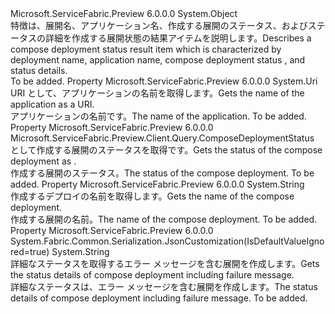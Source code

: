 <Type Name="ComposeDeploymentStatusResultItem" FullName="Microsoft.ServiceFabric.Preview.Client.Query.ComposeDeploymentStatusResultItem">
  <TypeSignature Language="C#" Value="public sealed class ComposeDeploymentStatusResultItem" />
  <TypeSignature Language="ILAsm" Value=".class public auto ansi sealed beforefieldinit ComposeDeploymentStatusResultItem extends System.Object" />
  <TypeSignature Language="DocId" Value="T:Microsoft.ServiceFabric.Preview.Client.Query.ComposeDeploymentStatusResultItem" />
  <TypeSignature Language="VB.NET" Value="Public NotInheritable Class ComposeDeploymentStatusResultItem" />
  <TypeSignature Language="F#" Value="type ComposeDeploymentStatusResultItem = class" />
  <AssemblyInfo>
    <AssemblyName>Microsoft.ServiceFabric.Preview</AssemblyName>
    <AssemblyVersion>6.0.0.0</AssemblyVersion>
  </AssemblyInfo>
  <Base>
    <BaseTypeName>System.Object</BaseTypeName>
  </Base>
  <Interfaces />
  <Docs>
    <summary>
      <para><span data-ttu-id="dce98-101">特徴は、展開名、アプリケーション名、作成する展開のステータス、およびステータスの詳細を作成する展開状態の結果アイテムを説明します。</span><span class="sxs-lookup"><span data-stu-id="dce98-101">Describes a compose deployment status result item which is characterized by deployment name, application name, compose deployment status , and status details.</span></span></para>
    </summary>
    <remarks>To be added.</remarks>
  </Docs>
  <Members>
    <Member MemberName="ApplicationName">
      <MemberSignature Language="C#" Value="public Uri ApplicationName { get; }" />
      <MemberSignature Language="ILAsm" Value=".property instance class System.Uri ApplicationName" />
      <MemberSignature Language="DocId" Value="P:Microsoft.ServiceFabric.Preview.Client.Query.ComposeDeploymentStatusResultItem.ApplicationName" />
      <MemberSignature Language="VB.NET" Value="Public ReadOnly Property ApplicationName As Uri" />
      <MemberSignature Language="F#" Value="member this.ApplicationName : Uri" Usage="Microsoft.ServiceFabric.Preview.Client.Query.ComposeDeploymentStatusResultItem.ApplicationName" />
      <MemberType>Property</MemberType>
      <AssemblyInfo>
        <AssemblyName>Microsoft.ServiceFabric.Preview</AssemblyName>
        <AssemblyVersion>6.0.0.0</AssemblyVersion>
      </AssemblyInfo>
      <ReturnValue>
        <ReturnType>System.Uri</ReturnType>
      </ReturnValue>
      <Docs>
        <summary>
          <para><span data-ttu-id="dce98-102">URI として、アプリケーションの名前を取得します。</span><span class="sxs-lookup"><span data-stu-id="dce98-102">Gets the name of the application as a URI.</span></span></para>
        </summary>
        <value>
          <para><span data-ttu-id="dce98-103">アプリケーションの名前です。</span><span class="sxs-lookup"><span data-stu-id="dce98-103">The name of the application.</span></span></para>
        </value>
        <remarks>To be added.</remarks>
      </Docs>
    </Member>
    <Member MemberName="ComposeDeploymentStatus">
      <MemberSignature Language="C#" Value="public Microsoft.ServiceFabric.Preview.Client.Query.ComposeDeploymentStatus ComposeDeploymentStatus { get; }" />
      <MemberSignature Language="ILAsm" Value=".property instance valuetype Microsoft.ServiceFabric.Preview.Client.Query.ComposeDeploymentStatus ComposeDeploymentStatus" />
      <MemberSignature Language="DocId" Value="P:Microsoft.ServiceFabric.Preview.Client.Query.ComposeDeploymentStatusResultItem.ComposeDeploymentStatus" />
      <MemberSignature Language="VB.NET" Value="Public ReadOnly Property ComposeDeploymentStatus As ComposeDeploymentStatus" />
      <MemberSignature Language="F#" Value="member this.ComposeDeploymentStatus : Microsoft.ServiceFabric.Preview.Client.Query.ComposeDeploymentStatus" Usage="Microsoft.ServiceFabric.Preview.Client.Query.ComposeDeploymentStatusResultItem.ComposeDeploymentStatus" />
      <MemberType>Property</MemberType>
      <AssemblyInfo>
        <AssemblyName>Microsoft.ServiceFabric.Preview</AssemblyName>
        <AssemblyVersion>6.0.0.0</AssemblyVersion>
      </AssemblyInfo>
      <ReturnValue>
        <ReturnType>Microsoft.ServiceFabric.Preview.Client.Query.ComposeDeploymentStatus</ReturnType>
      </ReturnValue>
      <Docs>
        <summary>
          <para><span data-ttu-id="dce98-104">として作成する展開のステータスを取得<see cref="P:Microsoft.ServiceFabric.Preview.Client.Query.ComposeDeploymentStatusResultItem.ComposeDeploymentStatus" />です。</span><span class="sxs-lookup"><span data-stu-id="dce98-104">Gets the status of the compose deployment as <see cref="P:Microsoft.ServiceFabric.Preview.Client.Query.ComposeDeploymentStatusResultItem.ComposeDeploymentStatus" />.</span></span></para>
        </summary>
        <value>
          <para><span data-ttu-id="dce98-105">作成する展開のステータス。</span><span class="sxs-lookup"><span data-stu-id="dce98-105">The status of the compose deployment.</span></span></para>
        </value>
        <remarks>To be added.</remarks>
      </Docs>
    </Member>
    <Member MemberName="DeploymentName">
      <MemberSignature Language="C#" Value="public string DeploymentName { get; }" />
      <MemberSignature Language="ILAsm" Value=".property instance string DeploymentName" />
      <MemberSignature Language="DocId" Value="P:Microsoft.ServiceFabric.Preview.Client.Query.ComposeDeploymentStatusResultItem.DeploymentName" />
      <MemberSignature Language="VB.NET" Value="Public ReadOnly Property DeploymentName As String" />
      <MemberSignature Language="F#" Value="member this.DeploymentName : string" Usage="Microsoft.ServiceFabric.Preview.Client.Query.ComposeDeploymentStatusResultItem.DeploymentName" />
      <MemberType>Property</MemberType>
      <AssemblyInfo>
        <AssemblyName>Microsoft.ServiceFabric.Preview</AssemblyName>
        <AssemblyVersion>6.0.0.0</AssemblyVersion>
      </AssemblyInfo>
      <ReturnValue>
        <ReturnType>System.String</ReturnType>
      </ReturnValue>
      <Docs>
        <summary>
          <para><span data-ttu-id="dce98-106">作成するデプロイの名前を取得します。</span><span class="sxs-lookup"><span data-stu-id="dce98-106">Gets the name of the compose deployment.</span></span></para>
        </summary>
        <value>
          <para><span data-ttu-id="dce98-107">作成する展開の名前。</span><span class="sxs-lookup"><span data-stu-id="dce98-107">The name of the compose deployment.</span></span></para>
        </value>
        <remarks>To be added.</remarks>
      </Docs>
    </Member>
    <Member MemberName="StatusDetails">
      <MemberSignature Language="C#" Value="public string StatusDetails { get; }" />
      <MemberSignature Language="ILAsm" Value=".property instance string StatusDetails" />
      <MemberSignature Language="DocId" Value="P:Microsoft.ServiceFabric.Preview.Client.Query.ComposeDeploymentStatusResultItem.StatusDetails" />
      <MemberSignature Language="VB.NET" Value="Public ReadOnly Property StatusDetails As String" />
      <MemberSignature Language="F#" Value="member this.StatusDetails : string" Usage="Microsoft.ServiceFabric.Preview.Client.Query.ComposeDeploymentStatusResultItem.StatusDetails" />
      <MemberType>Property</MemberType>
      <AssemblyInfo>
        <AssemblyName>Microsoft.ServiceFabric.Preview</AssemblyName>
        <AssemblyVersion>6.0.0.0</AssemblyVersion>
      </AssemblyInfo>
      <Attributes>
        <Attribute>
          <AttributeName>System.Fabric.Common.Serialization.JsonCustomization(IsDefaultValueIgnored=true)</AttributeName>
        </Attribute>
      </Attributes>
      <ReturnValue>
        <ReturnType>System.String</ReturnType>
      </ReturnValue>
      <Docs>
        <summary>
          <para><span data-ttu-id="dce98-108">詳細なステータスを取得するエラー メッセージを含む展開を作成します。</span><span class="sxs-lookup"><span data-stu-id="dce98-108">Gets the status details of compose deployment including failure message.</span></span> </para>
        </summary>
        <value>
          <para><span data-ttu-id="dce98-109">詳細なステータスは、エラー メッセージを含む展開を作成します。</span><span class="sxs-lookup"><span data-stu-id="dce98-109">The status details of compose deployment including failure message.</span></span></para>
        </value>
        <remarks>To be added.</remarks>
      </Docs>
    </Member>
  </Members>
</Type>